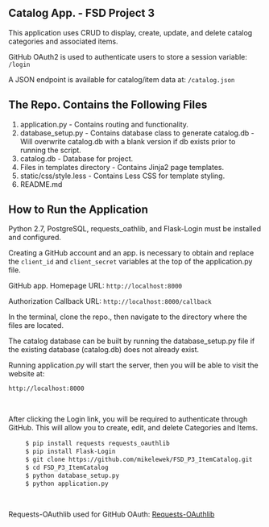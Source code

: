 Catalog App. - FSD Project 3
---------------------------
<p>This application uses CRUD to display, create, update, and delete catalog categories and associated items.</p>
<p>GitHub OAuth2 is used to authenticate users to store a session variable: <code>/login</code></p>
<p>A JSON endpoint is available for catalog/item data at: <code>/catalog.json</code></p>

The Repo. Contains the Following Files
-------------------------------------
 1. application.py - Contains routing and functionality.<br>
 2. database_setup.py - Contains database class to generate catalog.db - Will overwrite catalog.db with a blank version if db exists prior to running the script.<br>
 3. catalog.db - Database for project.<br>
 4. Files in templates directory - Contains Jinja2 page templates.<br>
 5. static/css/style.less - Contains Less CSS for template styling.<br>
 6. README.md

How to Run the Application
-------------------------
<p>Python 2.7, PostgreSQL, requests_oathlib, and Flask-Login must be installed and configured.</p>
<p>Creating a GitHub account and an app. is necessary to obtain and replace the <code>client_id</code> and <code>client_secret</code> variables at the top of the application.py file.</p>
<p>GitHub app. Homepage URL: <code>http://localhost:8000</code> 
<p>Authorization Callback URL: <code>http://localhost:8000/callback</code></p>
<p>In the terminal, clone the repo., then navigate to the directory where the files are located.</p>
<p>The catalog database can be built by running the database_setup.py file if the existing database (catalog.db) does not already exist.</p>
<p>Running application.py will start the server, then you will be able to visit the website at:</p>
<p><code>http://localhost:8000</code></p>
<br>
<p>After clicking the Login link, you will be required to authenticate through GitHub. This will allow you to create, edit, and delete Categories and Items.</p>
<pre>
    <code>$ pip install requests requests_oauthlib</code>
    <code>$ pip install Flask-Login</code>
	<code>$ git clone https://github.com/mikelewek/FSD_P3_ItemCatalog.git</code>
	<code>$ cd FSD_P3_ItemCatalog</code>
	<code>$ python database_setup.py</code>
	<code>$ python application.py</code>
</pre>

<br>
<p>Requests-OAuthlib used for GitHub OAuth: <a href="http://requests-oauthlib.readthedocs.org/en/latest/index.html" target="_blank">Requests-OAuthlib</a></p>
